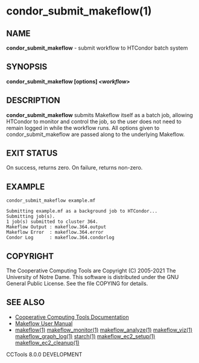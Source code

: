 






















# condor_submit_makeflow(1)

## NAME
**condor_submit_makeflow** - submit workflow to HTCondor batch system

## SYNOPSIS
**condor_submit_makeflow [options] _&lt;workflow&gt;_**

## DESCRIPTION
**condor_submit_makeflow** submits Makeflow itself as a batch job,
allowing HTCondor to monitor and control the job, so the user does
not need to remain logged in while the workflow runs.  All options
given to condor_submit_makeflow are passed along to the underlying Makeflow.

## EXIT STATUS
On success, returns zero. On failure, returns non-zero.

## EXAMPLE
```
condor_submit_makeflow example.mf

Submitting example.mf as a background job to HTCondor...
Submitting job(s).
1 job(s) submitted to cluster 364.
Makeflow Output : makeflow.364.output
Makeflow Error  : makeflow.364.error
Condor Log      : makeflow.364.condorlog
```

## COPYRIGHT
The Cooperative Computing Tools are Copyright (C) 2005-2021 The University of Notre Dame.  This software is distributed under the GNU General Public License.  See the file COPYING for details.

## SEE ALSO

- [Cooperative Computing Tools Documentation]("../index.html")
- [Makeflow User Manual]("../makeflow.html")
- [makeflow(1)](makeflow.md) [makeflow_monitor(1)](makeflow_monitor.md) [makeflow_analyze(1)](makeflow_analyze.md) [makeflow_viz(1)](makeflow_viz.md) [makeflow_graph_log(1)](makeflow_graph_log.md) [starch(1)](starch.md) [makeflow_ec2_setup(1)](makeflow_ec2_setup.md) [makeflow_ec2_cleanup(1)](makeflow_ec2_cleanup.md)


CCTools 8.0.0 DEVELOPMENT
